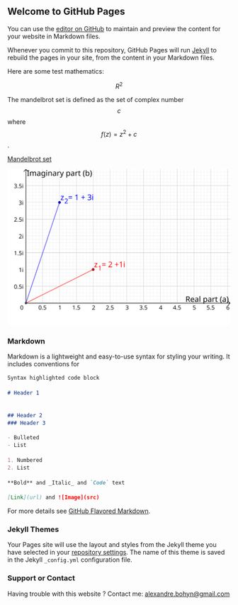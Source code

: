 ## Welcome to GitHub Pages

You can use the [editor on GitHub](https://github.com/AlexandreBohyn/Fractals/edit/master/README.md) to maintain and preview the content for your website in Markdown files.

Whenever you commit to this repository, GitHub Pages will run [Jekyll](https://jekyllrb.com/) to rebuild the pages in your site, from the content in your Markdown files.

Here are some test mathematics:

$$R^2$$

The mandelbrot set is defined as the set of complex number $$c$$ where $$f(z) = z^2 +c$$.


[Mandelbrot set](mandelbrot.md)

![Complex plane represented in two dimensions](Complex.svg)


### Markdown

Markdown is a lightweight and easy-to-use syntax for styling your writing. It includes conventions for

```markdown
Syntax highlighted code block

# Header 1


## Header 2
### Header 3

- Bulleted
- List

1. Numbered
2. List

**Bold** and _Italic_ and `Code` text

[Link](url) and ![Image](src)
```

For more details see [GitHub Flavored Markdown](https://guides.github.com/features/mastering-markdown/).

### Jekyll Themes

Your Pages site will use the layout and styles from the Jekyll theme you have selected in your [repository settings](https://github.com/AlexandreBohyn/Fractals/settings). The name of this theme is saved in the Jekyll `_config.yml` configuration file.

### Support or Contact

Having trouble with this website ?
Contact me: alexandre.bohyn@gmail.com
